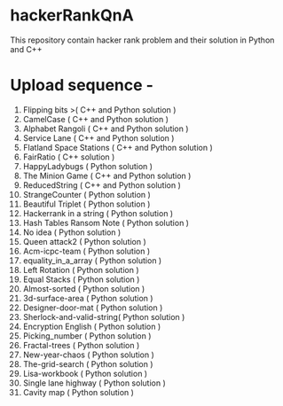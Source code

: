 # hackerRankQnA
This repository contain hacker rank problem and their solution in Python and C++ 


# Upload sequence -
  01. Flipping bits            >( C++ and Python solution )
  02. CamelCase                ( C++ and Python solution )
  03. Alphabet Rangoli         ( C++ and Python solution )
  04. Service Lane             ( C++ and Python solution )
  05. Flatland Space Stations  ( C++ and Python solution )
  06. FairRatio                ( C++ solution )
  07. HappyLadybugs            ( Python solution )
  08. The Minion Game          ( C++ and Python solution )
  09. ReducedString            ( C++ and Python solution )
  10. StrangeCounter           ( Python solution )
  11. Beautiful Triplet        ( Python solution )
  12. Hackerrank in a string   ( Python solution )
  13. Hash Tables Ransom Note  ( Python solution )
  14. No idea                  ( Python solution )
  15. Queen attack2            ( Python solution )
  16. Acm-icpc-team            ( Python solution )
  17. equality_in_a_array      ( Python solution )
  18. Left Rotation            ( Python solution )
  19. Equal Stacks             ( Python solution )
  20. Almost-sorted            ( Python solution )
  21. 3d-surface-area          ( Python solution )
  22. Designer-door-mat        ( Python solution )
  23. Sherlock-and-valid-string( Python solution )
  24. Encryption English       ( Python solution )
  25. Picking_number           ( Python solution )
  26. Fractal-trees            ( Python solution )
  27. New-year-chaos           ( Python solution )
  28. The-grid-search          ( Python solution )
  29. Lisa-workbook            ( Python solution )
  30. Single lane highway      ( Python solution )
  31. Cavity map               ( Python solution )
 
